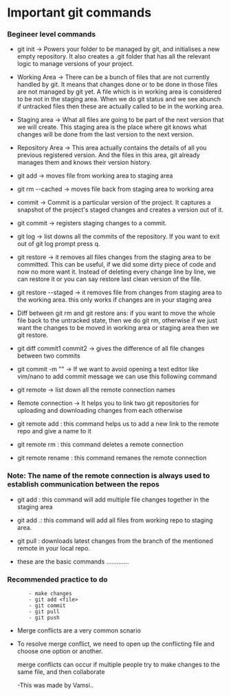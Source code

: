 # Important git commands

### Begineer level commands

- git init -> Powers your folder to be managed by git, and initialises a new empty repository. It also creates a .git folder that has all the relevant logic to manage versions of your project.

- Working Area -> There can be a bunch of files that are not currently handled by git. It means that changes done or to be done in those files are not managed by git yet. A file which is in working area is considered to be not in the staging area. When we do git status and we see abunch if untracked files then these are actually called to be in the working area.

- Staging area -> What all files are going to be part of the next version that we will create. This staging area is the place where git knows what changes will be done from the last version to the next version.

- Repository Area -> This area actually contains the details of all you previous registered version. And the files in this area, git already manages them and knows their version history.

- git add <file> -> moves file from working area to staging area

- git rm --cached <file> -> moves file back from staging area to working area

- commit -> Commit is a particular version of the project. It captures a snapshot of the project's staged changes and creates a version out of it.

- git commit -> registers staging changes to a commit.

- git log -> list downs all the commits of the repository. If you want to exit out of git log prompt press q.

- git restore <file> -> it removes all files changes from the staging area to be committed. This can be useful, if we did some dirty piece of code and now no more want it. Instead of deleting every change line by line, we can restore it or you can say restore last clean version of the file.

- git restore --staged <file> -> it removes file from changes from staging area to the working area. this only works if changes are in your staging area

- Diff between git rm and git restore ans: if you want to move the whole file back to the untracked state, then we do git rm, otherwise if we just want the changes to be moved in working area or staging area then we git restore.

- git diff commit1 commit2 -> gives the difference of all file changes between two commits

- git commit -m "<your commit message>" -> If we want to avoid opening a text editor like vim/nano to add commit message we can use this following command

- git remote -> list down all the remote connection names

- Remote connection -> It helps you to link two git repositories for uploading and downloading changes from each otherwise

- git remote add <name of remote> <link of the remote> : this command helps us to add a new link to the remote repo and give a name to it

- git remote rm <name of remote> : this command deletes a remote connection

- git remote rename <olanme> <newname> : this command remanes the remote connection

### Note: The name of the remote connection is always used to establish communication between the repos

- git add <file1> <file2> <file3>: this command will add multiple file changes together in the staging area

- git add .: this command will add all files from working repo to staging area.

- git pull <remote name> <branch name> : downloads latest changes from the branch of the mentioned remote in your local repo.
- these are the basic commands .............

### Recommended practice to do

           - make changes
           - git add <file>
           - git commit
           - git pull
           - git push

- Merge conflicts are a very common scnario
- To resolve merge conflict, we need to open up the conflicting file and choose one option or another.

  merge conflicts can occur if multiple people try to make changes to the same file, and then collaborate

  -This was made by Vamsi..
